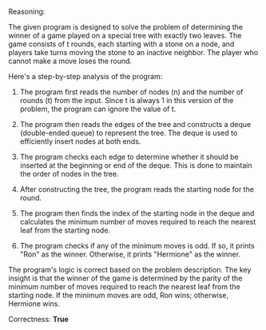 Reasoning:

The given program is designed to solve the problem of determining the winner of a game played on a special tree with exactly two leaves. The game consists of t rounds, each starting with a stone on a node, and players take turns moving the stone to an inactive neighbor. The player who cannot make a move loses the round.

Here's a step-by-step analysis of the program:

1. The program first reads the number of nodes (n) and the number of rounds (t) from the input. Since t is always 1 in this version of the problem, the program can ignore the value of t.

2. The program then reads the edges of the tree and constructs a deque (double-ended queue) to represent the tree. The deque is used to efficiently insert nodes at both ends.

3. The program checks each edge to determine whether it should be inserted at the beginning or end of the deque. This is done to maintain the order of nodes in the tree.

4. After constructing the tree, the program reads the starting node for the round.

5. The program then finds the index of the starting node in the deque and calculates the minimum number of moves required to reach the nearest leaf from the starting node.

6. The program checks if any of the minimum moves is odd. If so, it prints "Ron" as the winner. Otherwise, it prints "Hermione" as the winner.

The program's logic is correct based on the problem description. The key insight is that the winner of the game is determined by the parity of the minimum number of moves required to reach the nearest leaf from the starting node. If the minimum moves are odd, Ron wins; otherwise, Hermione wins.

Correctness: **True**